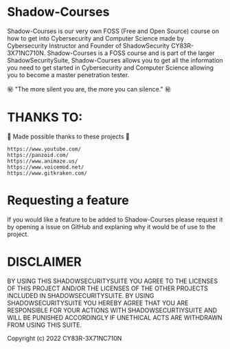 # Shadow-Courses

Shadow-Courses is our very own FOSS (Free and Open Source) course on how to get into Cybersecurity and Computer Science made by Cybersecurity Instructor and Founder of ShadowSecurity CY83R-3X71NC710N. Shadow-Courses is a FOSS course and is part of the larger ShadowSecuritySuite, Shadow-Courses allows you to get all the information you need to get started in Cybersecurity and Computer Science allowing you to become a master penetration tester.

㊙️ "The more silent you are, the more you can silence." ㊙️

# THANKS TO:

💖 Made possible thanks to these projects 💖

```
https://www.youtube.com/
https://panzoid.com/
https://www.animaze.us/
https://www.voicemod.net/
https://www.gitkraken.com/
```
# Requesting a feature

If you would like a feature to be added to Shadow-Courses please request it by opening a issue on GitHub and explaning why it would be of use to the project.

# DISCLAIMER

BY USING THIS SHADOWSECURITYSUITE YOU AGREE TO THE LICENSES OF THIS PROJECT AND/OR THE LICENSES OF THE OTHER PROJECTS INCLUDED IN SHADOWSECURITYSUITE. BY USING SHADOWSECURITYSUITE YOU HEREBY AGREE THAT YOU ARE RESPONSIBLE FOR YOUR ACTIONS WITH SHADOWSECURTIYSUITE AND WILL BE PUNISHED ACCORDINGLY IF UNETHICAL ACTS ARE WITHDRAWN FROM USING THIS SUITE. 

Copyright (c) 2022 CY83R-3X71NC710N
